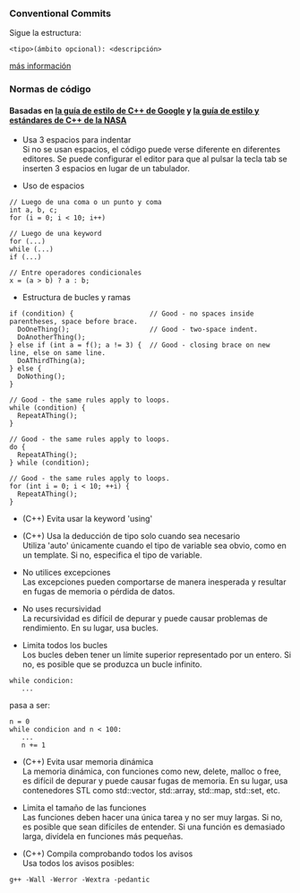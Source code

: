 
### Conventional Commits

Sigue la estructura:
```
<tipo>(ámbito opcional): <descripción>
```

[más información](https://dev.to/achamorro_dev/conventional-commits-que-es-y-por-que-deberias-empezar-a-utilizarlo-23an)


### Normas de código
#### Basadas en [la guía de estilo de C++ de Google](https://google.github.io/styleguide/cppguide.html) y [la guía de estilo y estándares de C++ de la NASA](https://ntrs.nasa.gov/citations/20080039927)

* Usa 3 espacios para indentar  
Si no se usan espacios, el código puede verse diferente en diferentes editores. Se puede configurar el editor para que al pulsar la tecla tab se inserten 3 espacios en lugar de un tabulador.

* Uso de espacios  
```
// Luego de una coma o un punto y coma
int a, b, c;
for (i = 0; i < 10; i++)

// Luego de una keyword
for (...)
while (...)
if (...)

// Entre operadores condicionales
x = (a > b) ? a : b;
```

* Estructura de bucles y ramas  
```
if (condition) {                   // Good - no spaces inside parentheses, space before brace.
  DoOneThing();                    // Good - two-space indent.
  DoAnotherThing();
} else if (int a = f(); a != 3) {  // Good - closing brace on new line, else on same line.
  DoAThirdThing(a);
} else {
  DoNothing();
}

// Good - the same rules apply to loops.
while (condition) {
  RepeatAThing();
}

// Good - the same rules apply to loops.
do {
  RepeatAThing();
} while (condition);

// Good - the same rules apply to loops.
for (int i = 0; i < 10; ++i) {
  RepeatAThing();
}
```

* (C++) Evita usar la keyword 'using'  

* (C++) Usa la deducción de tipo solo cuando sea necesario  
Utiliza 'auto' únicamente cuando el tipo de variable sea obvio, como en un template. Si no, especifica el tipo de variable.

* No utilices excepciones  
Las excepciones pueden comportarse de manera inesperada y resultar en fugas de memoria o pérdida de datos.

* No uses recursividad  
La recursividad es difícil de depurar y puede causar problemas de rendimiento. En su lugar, usa bucles.

* Limita todos los bucles  
Los bucles deben tener un límite superior representado por un entero. Si no, es posible que se produzca un bucle infinito.
```
while condicion:
   ...
```
pasa a ser:
```
n = 0
while condicion and n < 100:
   ...
   n += 1
```

* (C++) Evita usar memoria dinámica  
La memoria dinámica, con funciones como new, delete, malloc o free, es difícil de depurar y puede causar fugas de memoria. En su lugar, usa contenedores STL como std::vector, std::array, std::map, std::set, etc.

* Limita el tamaño de las funciones  
Las funciones deben hacer una única tarea y no ser muy largas. Si no, es posible que sean difíciles de entender. Si una función es demasiado larga, divídela en funciones más pequeñas.

* (C++) Compila comprobando todos los avisos  
Usa todos los avisos posibles:
```
g++ -Wall -Werror -Wextra -pedantic
```
